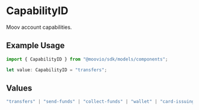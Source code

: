 # CapabilityID

Moov account capabilities.

## Example Usage

```typescript
import { CapabilityID } from "@moovio/sdk/models/components";

let value: CapabilityID = "transfers";
```

## Values

```typescript
"transfers" | "send-funds" | "collect-funds" | "wallet" | "card-issuing"
```